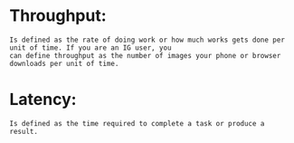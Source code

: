 Throughput:
===========
    Is defined as the rate of doing work or how much works gets done per unit of time. If you are an IG user, you
    can define throughput as the number of images your phone or browser downloads per unit of time.

Latency:
========

    Is defined as the time required to complete a task or produce a result.